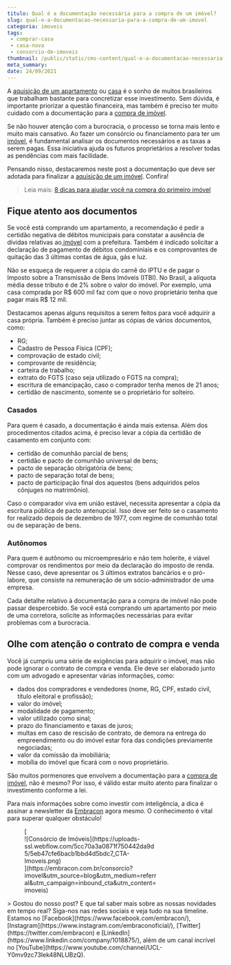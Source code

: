 ```yaml
---
titulo: Qual é a documentação necessária para a compra de um imóvel?
slug: qual-e-a-documentacao-necessaria-para-a-compra-de-um-imovel
categoria: imoveis
tags:
 - comprar-casa
 - casa-nova
 - consorcio-de-imoveis
thumbnail: /public/static/cms-content/qual-e-a-documentacao-necessaria-para-a-compra-de-um-imovel.jpeg
meta_summary: 
date: 24/09/2021
---
```

A [aquisição de um apartamento](https://www.embracon.com.br/blog/como-comprar-um-apartamento) ou [casa](https://www.embracon.com.br/blog/5-coisas-que-voce-precisa-saber-para-construir-uma-casa) é o sonho de muitos brasileiros que trabalham bastante para concretizar esse investimento. Sem dúvida, é importante priorizar a questão financeira, mas também é preciso ter muito cuidado com a documentação para a [compra de imóvel](https://www.embracon.com.br/blog/quero-comprar-uma-casa-ou-carro-com-consorcio-por-onde-comecar).

Se não houver atenção com a burocracia, o processo se torna mais lento e muito mais cansativo. Ao fazer um consórcio ou financiamento para ter um [imóvel](https://www.embracon.com.br/consorcio-de-imoveis), é fundamental analisar os documentos necessários e as taxas a serem pagas. Essa iniciativa ajuda os futuros proprietários a resolver todas as pendências com mais facilidade.

Pensando nisso, destacaremos neste post a documentação que deve ser adotada para finalizar a [aquisição de um imóvel](https://www.embracon.com.br/blog/vai-construir-uma-casa-descubra-quanto-vai-custar). Confira!

> Leia mais: [8 dicas para ajudar você na compra do primeiro imóvel](https://www.embracon.com.br/blog/8-dicas-compra-primeiro-imovel)

Fique atento aos documentos
---------------------------

Se você está comprando um apartamento, a recomendação é pedir a certidão negativa de débitos municipais para constatar a ausência de dívidas relativas ao[ imóvel](https://www.embracon.com.br/blog/hora-certa-comprar-imovel) com a prefeitura. Também é indicado solicitar a declaração de pagamento de débitos condominiais e os comprovantes de quitação das 3 últimas contas de água, gás e luz.

Não se esqueça de requerer a cópia do carnê do IPTU e de pagar o Imposto sobre a Transmissão de Bens Imóveis (ITBI). No Brasil, a alíquota média desse tributo é de 2% sobre o valor do imóvel. Por exemplo, uma casa comprada por R$ 600 mil faz com que o novo proprietário tenha que pagar mais R$ 12 mil.

Destacamos apenas alguns requisitos a serem feitos para você adquirir a casa própria. Também é preciso juntar as cópias de vários documentos, como:

- RG;
- Cadastro de Pessoa Física (CPF);
- comprovação de estado civil;
- comprovante de residência;
- carteira de trabalho;
- extrato do FGTS (caso seja utilizado o FGTS na compra);
- escritura de emancipação, caso o comprador tenha menos de 21 anos;
- certidão de nascimento, somente se o proprietário for solteiro.

### Casados

Para quem é casado, a documentação é ainda mais extensa. Além dos procedimentos citados acima, é preciso levar a cópia da certidão de casamento em conjunto com:

- certidão de comunhão parcial de bens;
- certidão e pacto de comunhão universal de bens;
- pacto de separação obrigatória de bens;
- pacto de separação total de bens;
- pacto de participação final dos aquestos (bens adquiridos pelos cônjuges no matrimônio).

Caso o comparador viva em união estável, necessita apresentar a cópia da escritura pública de pacto antenupcial. Isso deve ser feito se o casamento for realizado depois de dezembro de 1977, com regime de comunhão total ou de separação de bens.

### Autônomos

Para quem é autônomo ou microempresário e não tem holerite, é viável comprovar os rendimentos por meio da declaração do imposto de renda. Nesse caso, deve apresentar os 3 últimos extratos bancários e o pró-labore, que consiste na remuneração de um sócio-administrador de uma empresa.

Cada detalhe relativo à documentação para a compra de imóvel não pode passar despercebido. Se você está comprando um apartamento por meio de uma corretora, solicite as informações necessárias para evitar problemas com a burocracia.

Olhe com atenção o contrato de compra e venda
---------------------------------------------

Você já cumpriu uma série de exigências para adquirir o imóvel, mas não pode ignorar o contrato de compra e venda. Ele deve ser elaborado junto com um advogado e apresentar várias informações, como:

- dados dos compradores e vendedores (nome, RG, CPF, estado civil, título eleitoral e profissão);
- valor do imóvel;
- modalidade de pagamento;
- valor utilizado como sinal;
- prazo do financiamento e taxas de juros;
- multas em caso de rescisão de contrato, de demora na entrega do empreendimento ou do imóvel estar fora das condições previamente negociadas;
- valor da comissão da imobiliária;
- mobília do imóvel que ficará com o novo proprietário.

São muitos pormenores que envolvem a documentação para a [compra de imóvel](https://www.embracon.com.br/blog/consorcio-de-imoveis-vale-a-pena), não é mesmo? Por isso, é válido estar muito atento para finalizar o investimento conforme a lei.

Para mais informações sobre como investir com inteligência, a dica é assinar a newsletter da [Embracon](https://www.embracon.com.br/) agora mesmo. O conhecimento é vital para superar qualquer obstáculo!

<figure class="w-richtext-figure-type-image w-richtext-align-center" style="max-width:310px">[<div>![Consórcio de Imóveis](https://uploads-ssl.webflow.com/5cc70a3a0871f750442da9d5/5eb47cfe6bacb1bbd4d5bdc7_CTA-Imoveis.png)</div>](https://embracon.com.br/consorcio?imovel&utm_source=blog&utm_medium=referral&utm_campaign=inbound_cta&utm_content=imoveis)</figure>> Gostou do nosso post? E que tal saber mais sobre as nossas novidades em tempo real? Siga-nos nas redes sociais e veja tudo na sua timeline. Estamos no [Facebook](https://www.facebook.com/embracon/), [Instagram](https://www.instagram.com/embraconoficial/), [Twitter](https://twitter.com/embracon) e [LinkedIn](https://www.linkedin.com/company/1018875/), além de um canal incrível no [YouTube](https://www.youtube.com/channel/UCL-Y0mv9zc73Iek48NLUBzQ).
